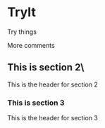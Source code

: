 # TryIt

Try things

More comments

## This is section 2\

This is the header for section 2

### This is section 3

This is the header for section 3
